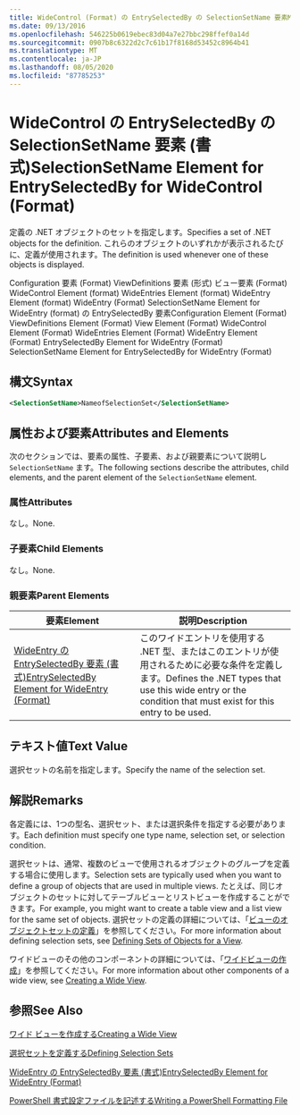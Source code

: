 ```yaml
---
title: WideControl (Format) の EntrySelectedBy の SelectionSetName 要素Microsoft Docs
ms.date: 09/13/2016
ms.openlocfilehash: 546225b0619ebec83d04a7e27bbc298ffef0a14d
ms.sourcegitcommit: 0907b8c6322d2c7c61b17f8168d53452c8964b41
ms.translationtype: MT
ms.contentlocale: ja-JP
ms.lasthandoff: 08/05/2020
ms.locfileid: "87785253"
---
```

# <a name="selectionsetname-element-for-entryselectedby-for-widecontrol-format"></a><span data-ttu-id="e4ed0-102">WideControl の EntrySelectedBy の SelectionSetName 要素 (書式)</span><span class="sxs-lookup"><span data-stu-id="e4ed0-102">SelectionSetName Element for EntrySelectedBy for WideControl (Format)</span></span>

<span data-ttu-id="e4ed0-103">定義の .NET オブジェクトのセットを指定します。</span><span class="sxs-lookup"><span data-stu-id="e4ed0-103">Specifies a set of .NET objects for the definition.</span></span> <span data-ttu-id="e4ed0-104">これらのオブジェクトのいずれかが表示されるたびに、定義が使用されます。</span><span class="sxs-lookup"><span data-stu-id="e4ed0-104">The definition is used whenever one of these objects is displayed.</span></span>

<span data-ttu-id="e4ed0-105">Configuration 要素 (Format) ViewDefinitions 要素 (形式) ビュー要素 (Format) WideControl Element (format) WideEntries Element (format) WideEntry Element (format) WideEntry (Format) SelectionSetName Element for WideEntry (format) の EntrySelectedBy 要素</span><span class="sxs-lookup"><span data-stu-id="e4ed0-105">Configuration Element (Format) ViewDefinitions Element (Format) View Element (Format) WideControl Element (Format) WideEntries Element (Format) WideEntry Element (Format) EntrySelectedBy Element for WideEntry (Format) SelectionSetName Element for EntrySelectedBy for WideEntry (Format)</span></span>

## <a name="syntax"></a><span data-ttu-id="e4ed0-106">構文</span><span class="sxs-lookup"><span data-stu-id="e4ed0-106">Syntax</span></span>

```xml
<SelectionSetName>NameofSelectionSet</SelectionSetName>

```

## <a name="attributes-and-elements"></a><span data-ttu-id="e4ed0-107">属性および要素</span><span class="sxs-lookup"><span data-stu-id="e4ed0-107">Attributes and Elements</span></span>

<span data-ttu-id="e4ed0-108">次のセクションでは、要素の属性、子要素、および親要素について説明し `SelectionSetName` ます。</span><span class="sxs-lookup"><span data-stu-id="e4ed0-108">The following sections describe the attributes, child elements, and the parent element of the `SelectionSetName` element.</span></span>

### <a name="attributes"></a><span data-ttu-id="e4ed0-109">属性</span><span class="sxs-lookup"><span data-stu-id="e4ed0-109">Attributes</span></span>

<span data-ttu-id="e4ed0-110">なし。</span><span class="sxs-lookup"><span data-stu-id="e4ed0-110">None.</span></span>

### <a name="child-elements"></a><span data-ttu-id="e4ed0-111">子要素</span><span class="sxs-lookup"><span data-stu-id="e4ed0-111">Child Elements</span></span>

<span data-ttu-id="e4ed0-112">なし。</span><span class="sxs-lookup"><span data-stu-id="e4ed0-112">None.</span></span>

### <a name="parent-elements"></a><span data-ttu-id="e4ed0-113">親要素</span><span class="sxs-lookup"><span data-stu-id="e4ed0-113">Parent Elements</span></span>

|<span data-ttu-id="e4ed0-114">要素</span><span class="sxs-lookup"><span data-stu-id="e4ed0-114">Element</span></span>|<span data-ttu-id="e4ed0-115">説明</span><span class="sxs-lookup"><span data-stu-id="e4ed0-115">Description</span></span>|
|-------------|-----------------|
|[<span data-ttu-id="e4ed0-116">WideEntry の EntrySelectedBy 要素 (書式)</span><span class="sxs-lookup"><span data-stu-id="e4ed0-116">EntrySelectedBy Element for WideEntry (Format)</span></span>](./entryselectedby-element-for-wideentry-format.md)|<span data-ttu-id="e4ed0-117">このワイドエントリを使用する .NET 型、またはこのエントリが使用されるために必要な条件を定義します。</span><span class="sxs-lookup"><span data-stu-id="e4ed0-117">Defines the .NET types that use this wide entry or the condition that must exist for this entry to be used.</span></span>|

## <a name="text-value"></a><span data-ttu-id="e4ed0-118">テキスト値</span><span class="sxs-lookup"><span data-stu-id="e4ed0-118">Text Value</span></span>

<span data-ttu-id="e4ed0-119">選択セットの名前を指定します。</span><span class="sxs-lookup"><span data-stu-id="e4ed0-119">Specify the name of the selection set.</span></span>

## <a name="remarks"></a><span data-ttu-id="e4ed0-120">解説</span><span class="sxs-lookup"><span data-stu-id="e4ed0-120">Remarks</span></span>

<span data-ttu-id="e4ed0-121">各定義には、1つの型名、選択セット、または選択条件を指定する必要があります。</span><span class="sxs-lookup"><span data-stu-id="e4ed0-121">Each definition must specify one type name, selection set, or selection condition.</span></span>

<span data-ttu-id="e4ed0-122">選択セットは、通常、複数のビューで使用されるオブジェクトのグループを定義する場合に使用します。</span><span class="sxs-lookup"><span data-stu-id="e4ed0-122">Selection sets are typically used when you want to define a group of objects that are used in multiple views.</span></span> <span data-ttu-id="e4ed0-123">たとえば、同じオブジェクトのセットに対してテーブルビューとリストビューを作成することができます。</span><span class="sxs-lookup"><span data-stu-id="e4ed0-123">For example, you might want to create a table view and a list view for the same set of objects.</span></span> <span data-ttu-id="e4ed0-124">選択セットの定義の詳細については、「[ビューのオブジェクトセットの定義](./defining-selection-sets.md)」を参照してください。</span><span class="sxs-lookup"><span data-stu-id="e4ed0-124">For more information about defining selection sets, see [Defining Sets of Objects for a View](./defining-selection-sets.md).</span></span>

<span data-ttu-id="e4ed0-125">ワイドビューのその他のコンポーネントの詳細については、「[ワイドビューの作成](./creating-a-wide-view.md)」を参照してください。</span><span class="sxs-lookup"><span data-stu-id="e4ed0-125">For more information about other components of a wide view, see [Creating a Wide View](./creating-a-wide-view.md).</span></span>

## <a name="see-also"></a><span data-ttu-id="e4ed0-126">参照</span><span class="sxs-lookup"><span data-stu-id="e4ed0-126">See Also</span></span>

[<span data-ttu-id="e4ed0-127">ワイド ビューを作成する</span><span class="sxs-lookup"><span data-stu-id="e4ed0-127">Creating a Wide View</span></span>](./creating-a-wide-view.md)

[<span data-ttu-id="e4ed0-128">選択セットを定義する</span><span class="sxs-lookup"><span data-stu-id="e4ed0-128">Defining Selection Sets</span></span>](./defining-selection-sets.md)

[<span data-ttu-id="e4ed0-129">WideEntry の EntrySelectedBy 要素 (書式)</span><span class="sxs-lookup"><span data-stu-id="e4ed0-129">EntrySelectedBy Element for WideEntry (Format)</span></span>](./entryselectedby-element-for-wideentry-format.md)

[<span data-ttu-id="e4ed0-130">PowerShell 書式設定ファイルを記述する</span><span class="sxs-lookup"><span data-stu-id="e4ed0-130">Writing a PowerShell Formatting File</span></span>](./writing-a-powershell-formatting-file.md)
